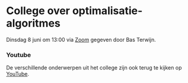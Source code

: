 # College over optimalisatie-algoritmes

Dinsdag 8 juni om 13:00 via [Zoom](https://uva-live.zoom.us/j/3285878439?pwd=eVk1bGFKejRVdm05cjJCaUlqdFVEQT09) gegeven door Bas Terwijn.


### Youtube

De verschillende onderwerpen uit het college zijn ook terug te kijken op [YouTube](https://www.youtube.com/watch?v=EZ754wqimmk&list=PLJBtJTYGPSzJaxroYW-6OH1NRuUFqpGER). 
